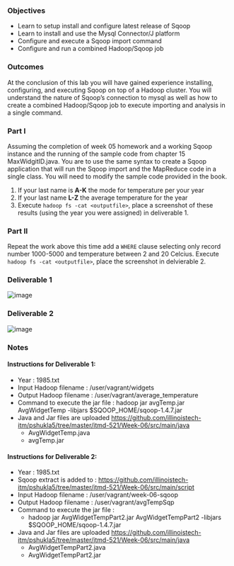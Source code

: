

### Objectives 

* Learn to setup install and configure latest release of Sqoop 
* Learn to install and use the Mysql Connector/J platform 
* Configure and execute a Sqoop import command 
* Configure and run a combined Hadoop/Sqoop job  

### Outcomes 

At the conclusion of this lab you will have gained experience installing, configuring, and executing Sqoop on top of a Hadoop cluster.   You will understand the nature of Sqoop’s connection to mysql as well as how to create a combined Hadoop/Sqoop job to execute importing and analysis in a single command. 

### Part I

Assuming the completion of week 05 homework and a working Sqoop instance and the running of the sample code from chapter 15 MaxWidgitID.java.  You are to use the same syntax to create a Sqoop application that will run the Sqoop import and the MapReduce code in a single class.  You will need to modify the sample code provided in the book.

1) If your last name is **A-K** the mode for temperature per your year 
1) If your last name **L-Z** the average temperature for the year 
1) Execute ```hadoop fs -cat <outputfile>```, place a screenshot of these results (using the year you were assigned) in deliverable 1.

### Part II 

Repeat the work above this time add a ```WHERE``` clause selecting only record number 1000-5000 and temperature between 2 and 20 Celcius. Execute ```hadoop fs -cat <outputfile>```, place the screenshot in delvierable 2. 

### Deliverable 1

![image](https://user-images.githubusercontent.com/35637485/36766362-23b8a1ea-1bfb-11e8-9fea-e0e7defe8362.png)

### Deliverable 2

![image](https://user-images.githubusercontent.com/35637485/36884006-a63bdd72-1da3-11e8-8770-e3eef6f657ab.png)

### Notes

#### Instructions for Deliverable 1:

* Year : 1985.txt
* Input Hadoop filename : /user/vagrant/widgets
* Output Hadoop filename : /user/vagrant/average_temperature
* Command to execute the jar file : hadoop jar avgTemp.jar AvgWidgetTemp -libjars $SQOOP_HOME/sqoop-1.4.7.jar
* Java and Jar files are uploaded https://github.com/illinoistech-itm/pshukla5/tree/master/itmd-521/Week-06/src/main/java
    * AvgWidgetTemp.java
    * avgTemp.jar

#### Instructions for Deliverable 2:

* Year : 1985.txt
* Sqoop extract is added to : https://github.com/illinoistech-itm/pshukla5/tree/master/itmd-521/Week-06/src/main/script
* Input Hadoop filename : /user/vagrant/week-06-sqoop
* Output Hadoop filename : /user/vagrant/avgTempSqp
* Command to execute the jar file : 
	* hadoop jar AvgWidgetTempPart2.jar AvgWidgetTempPart2 -libjars $SQOOP_HOME/sqoop-1.4.7.jar
* Java and Jar files are uploaded https://github.com/illinoistech-itm/pshukla5/tree/master/itmd-521/Week-06/src/main/java
    * AvgWidgetTempPart2.java
    * AvgWidgetTempPart2.jar
